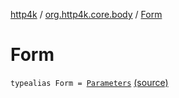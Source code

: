 [http4k](../index.md) / [org.http4k.core.body](index.md) / [Form](./-form.md)

# Form

`typealias Form = `[`Parameters`](../org.http4k.core/-parameters.md) [(source)](https://github.com/http4k/http4k/blob/master/http4k-core/src/main/kotlin/org/http4k/core/body/FormBody.kt#L11)